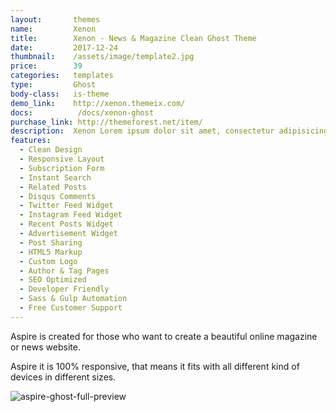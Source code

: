 ```yaml
---
layout:       themes
name:         Xenon
title:        Xenon - News & Magazine Clean Ghost Theme
date:         2017-12-24
thumbnail:    /assets/image/template2.jpg
price:        39
categories:   templates
type:         Ghost
body-class:   is-theme
demo_link:    http://xenon.themeix.com/
docs:          /docs/xenon-ghost
purchase_link: http://themeforest.net/item/
description:  Xenon Lorem ipsum dolor sit amet, consectetur adipisicing elit. Minus mollitia doloribus porro quisquam nihil praesentium quas, quod maiores excepturi voluptas, tenetur beatae maxime, aliquid est nisi architecto quam velit inventore!
features:
  - Clean Design
  - Responsive Layout
  - Subscription Form
  - Instant Search
  - Related Posts
  - Disqus Comments
  - Twitter Feed Widget
  - Instagram Feed Widget
  - Recent Posts Widget
  - Advertisement Widget
  - Post Sharing
  - HTML5 Markup
  - Custom Logo
  - Author & Tag Pages
  - SEO Optimized
  - Developer Friendly
  - Sass & Gulp Automation
  - Free Customer Support
---
```


Aspire is created for those who want to create a beautiful online magazine or news website.

Aspire it is 100% responsive, that means it fits with all different kind of devices in different sizes.

![aspire-ghost-full-preview](/images/themes/ghost/aspire/full-preview.png)